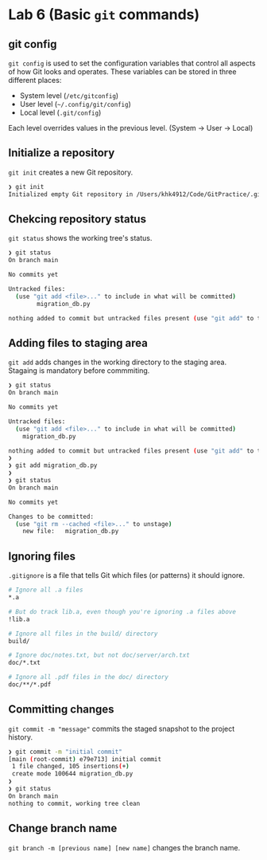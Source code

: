 # Lab 6 (Basic `git` commands)

## git config

`git config` is used to set the configuration variables that control all aspects of how Git looks and operates. These variables can be stored in three different places:

- System level (`/etc/gitconfig`)
- User level (`~/.config/git/config`)
- Local level (`.git/config`)

Each level overrides values in the previous level.
(System -> User -> Local)

## Initialize a repository

`git init` creates a new Git repository.

```sh
❯ git init
Initialized empty Git repository in /Users/khk4912/Code/GitPractice/.git/
```

## Chekcing repository status

`git status` shows the working tree's status.

```sh
❯ git status
On branch main

No commits yet

Untracked files:
  (use "git add <file>..." to include in what will be committed)
        migration_db.py

nothing added to commit but untracked files present (use "git add" to track)
```

## Adding files to staging area

`git add` adds changes in the working directory to the staging area.  
Stagaing is mandatory before commmiting.

```sh
❯ git status
On branch main

No commits yet

Untracked files:
  (use "git add <file>..." to include in what will be committed)
	migration_db.py

nothing added to commit but untracked files present (use "git add" to track)
❯
❯ git add migration_db.py
❯
❯ git status
On branch main

No commits yet

Changes to be committed:
  (use "git rm --cached <file>..." to unstage)
	new file:   migration_db.py
```

## Ignoring files

`.gitignore` is a file that tells Git which files (or patterns) it should ignore.

```sh
# Ignore all .a files
*.a

# But do track lib.a, even though you're ignoring .a files above
!lib.a

# Ignore all files in the build/ directory
build/

# Ignore doc/notes.txt, but not doc/server/arch.txt
doc/*.txt

# Ignore all .pdf files in the doc/ directory
doc/**/*.pdf
```

## Committing changes

`git commit -m "message"` commits the staged snapshot to the project history.

```sh
❯ git commit -m "initial commit"
[main (root-commit) e79e713] initial commit
 1 file changed, 105 insertions(+)
 create mode 100644 migration_db.py
❯
❯ git status
On branch main
nothing to commit, working tree clean
```

## Change branch name

`git branch -m [previous name] [new name]` changes the branch name.
